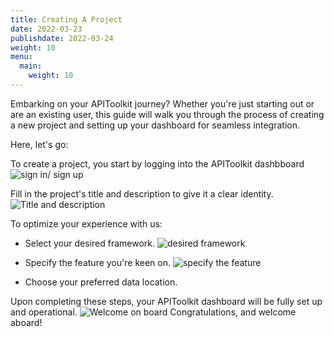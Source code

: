 ```yaml
---
title: Creating A Project
date: 2022-03-23
publishdate: 2022-03-24
weight: 10
menu:
  main:
    weight: 10
---
```


Embarking on your APIToolkit journey? Whether you're just starting out or are an existing user, this guide will walk you through the process of creating a new project and setting up your dashboard for seamless integration.

Here, let's go:

To create a project, you start by logging into the APIToolkit dashbboard
![sign in/ sign up](../log-in.png)

Fill in the project's title and description to give it a clear identity.
![Title and description](../title-and-description.png)

To optimize your experience with us:
   - Select your desired framework.
![desired framework](../desired-framework.png)

   - Specify the feature you're keen on.
![specify the feature](../further-project-details.png)

   - Choose your preferred data location.

Upon completing these steps, your APIToolkit dashboard will be fully set up and operational.
![Welcome on board](../welcome-on-board.png)
Congratulations, and welcome aboard!
